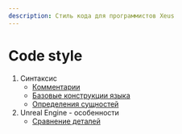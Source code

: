 ```yaml
---
description: Стиль кода для программистов Xeus
---
```


# Code style

1. Синтаксис
   * [Комментарии](comments.md)
   * [Базовые конструкции языка](basic.md)
   * [Определения сущностей](definitions.md)
2. Unreal Engine - особенности
   * [Сравнение деталей](ue-difference.md)
